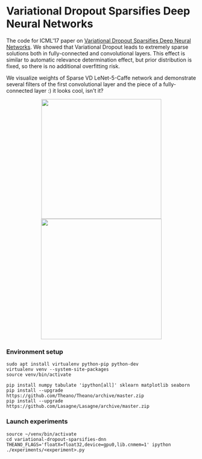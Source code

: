 # Variational Dropout Sparsifies Deep Neural Networks

The code for ICML'17 paper on [Variational Dropout Sparsifies Deep Neural Networks](https://arxiv.org/abs/1701.05369). 
We showed that Variational Dropout leads to extremely sparse solutions both in fully-connected and convolutional layers. 
This effect is similar to automatic relevance determination effect, but prior distribution is fixed, so there is no additional overfitting risk. 

We visualize weights of Sparse VD LeNet-5-Caffe network and demonstrate several filters of the first convolutional layer and the piece of a fully-connected layer :) it looks cool, isn't it?

<p align="center">
<img height="318" src="http://ars-ashuha.ru/pdf/vdsdnn/conv.gif"/>
<img height="320" src="http://ars-ashuha.ru/pdf/vdsdnn/animated_fc.gif"/>
</p>


### Environment setup

```(bash)
sudo apt install virtualenv python-pip python-dev
virtualenv venv --system-site-packages
source venv/bin/activate

pip install numpy tabulate 'ipython[all]' sklearn matplotlib seaborn  
pip install --upgrade https://github.com/Theano/Theano/archive/master.zip
pip install --upgrade https://github.com/Lasagne/Lasagne/archive/master.zip
```

### Launch experiments 

```(bash)
source ~/venv/bin/activate
cd variational-dropout-sparsifies-dnn
THEANO_FLAGS='floatX=float32,device=gpu0,lib.cnmem=1' ipython ./experiments/<experiment>.py
```